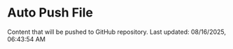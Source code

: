 # Auto Push File

Content that will be pushed to GitHub repository.
Last updated: 08/16/2025, 06:43:54 AM
